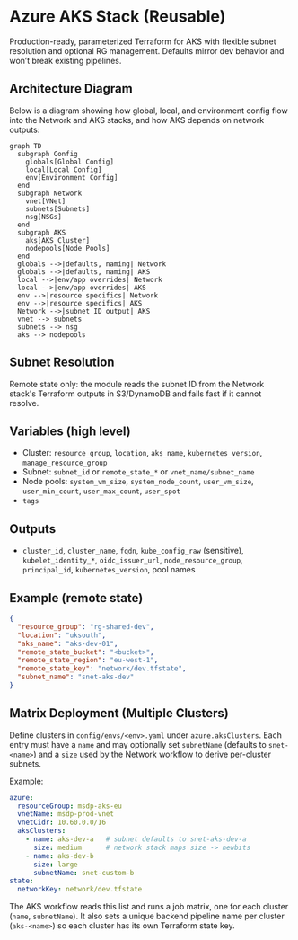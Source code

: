 # Azure AKS Stack (Reusable)

Production-ready, parameterized Terraform for AKS with flexible subnet resolution and optional RG management. Defaults mirror dev behavior and won’t break existing pipelines.

## Architecture Diagram

Below is a diagram showing how global, local, and environment config flow into the Network and AKS stacks, and how AKS depends on network outputs:

```mermaid
graph TD
  subgraph Config
    globals[Global Config]
    local[Local Config]
    env[Environment Config]
  end
  subgraph Network
    vnet[VNet]
    subnets[Subnets]
    nsg[NSGs]
  end
  subgraph AKS
    aks[AKS Cluster]
    nodepools[Node Pools]
  end
  globals -->|defaults, naming| Network
  globals -->|defaults, naming| AKS
  local -->|env/app overrides| Network
  local -->|env/app overrides| AKS
  env -->|resource specifics| Network
  env -->|resource specifics| AKS
  Network -->|subnet ID output| AKS
  vnet --> subnets
  subnets --> nsg
  aks --> nodepools
```

## Subnet Resolution
Remote state only: the module reads the subnet ID from the Network stack's Terraform outputs in S3/DynamoDB and fails fast if it cannot resolve.

## Variables (high level)
- Cluster: `resource_group`, `location`, `aks_name`, `kubernetes_version`, `manage_resource_group`
- Subnet: `subnet_id` or `remote_state_*` or `vnet_name/subnet_name`
- Node pools: `system_vm_size`, `system_node_count`, `user_vm_size`, `user_min_count`, `user_max_count`, `user_spot`
- `tags`

## Outputs
- `cluster_id`, `cluster_name`, `fqdn`, `kube_config_raw` (sensitive), `kubelet_identity_*`, `oidc_issuer_url`, `node_resource_group`, `principal_id`, `kubernetes_version`, pool names

## Example (remote state)
```json
{
  "resource_group": "rg-shared-dev",
  "location": "uksouth",
  "aks_name": "aks-dev-01",
  "remote_state_bucket": "<bucket>",
  "remote_state_region": "eu-west-1",
  "remote_state_key": "network/dev.tfstate",
  "subnet_name": "snet-aks-dev"
}
```

## Matrix Deployment (Multiple Clusters)

Define clusters in `config/envs/<env>.yaml` under `azure.aksClusters`. Each entry must have a `name` and may optionally set `subnetName` (defaults to `snet-<name>`) and a `size` used by the Network workflow to derive per-cluster subnets.

Example:

```yaml
azure:
  resourceGroup: msdp-aks-eu
  vnetName: msdp-prod-vnet
  vnetCidr: 10.60.0.0/16
  aksClusters:
    - name: aks-dev-a   # subnet defaults to snet-aks-dev-a
      size: medium      # network stack maps size -> newbits
    - name: aks-dev-b
      size: large
      subnetName: snet-custom-b
state:
  networkKey: network/dev.tfstate
```

The AKS workflow reads this list and runs a job matrix, one for each cluster (`name`, `subnetName`). It also sets a unique backend pipeline name per cluster (`aks-<name>`) so each cluster has its own Terraform state key.
